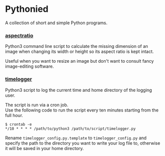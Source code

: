 # Pythonied

A collection of short and simple Python programs.

### [aspectratio](aspectratio.py)
Python3 command line script to calculate the missing dimension of an image when changing its width or height so its aspect ratio is kept intact.  

Useful when you want to resize an image but don't want to consult fancy image-editing software.

### [timelogger](timelogger.py)
Python3 script to log the current time and home directory of the logging user. 

The script is run via a cron job.  
Use the following code to run the script every ten minutes starting from the full hour.
```
$ crontab -e 
*/10 * * * * /path/to/python3 /path/to/script/timelogger.py
```

Rename ```timelogger_config.py.template``` to ```timelogger_config.py``` and specify the path to the directory you want to write your log file to, otherwise it will be saved in your home directory.
